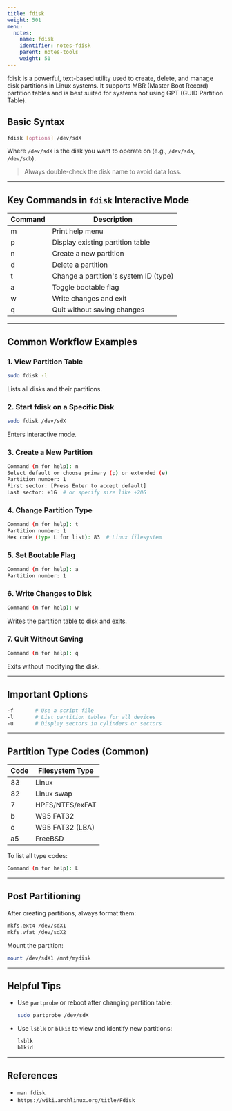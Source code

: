 ```yaml
---
title: fdisk
weight: 501
menu:
  notes:
    name: fdisk
    identifier: notes-fdisk
    parent: notes-tools
    weight: 51
---
```

<div style="display: block; width: 100%; max-width: none;">

fdisk is a powerful, text-based utility used to create, delete, and manage disk partitions in Linux systems. It supports MBR (Master Boot Record) partition tables and is best suited for systems not using GPT (GUID Partition Table).

## Basic Syntax

```bash
fdisk [options] /dev/sdX
```

Where `/dev/sdX` is the disk you want to operate on (e.g., `/dev/sda`, `/dev/sdb`).

> Always double-check the disk name to avoid data loss.

---

## Key Commands in `fdisk` Interactive Mode

| Command | Description |
| --------| ----------- |
| m     | Print help menu |
| p     | Display existing partition table |
| n     | Create a new partition |
| d     | Delete a partition |
| t     | Change a partition's system ID (type) |
| a     | Toggle bootable flag |
| w     | Write changes and exit |
| q     | Quit without saving changes |

---

## Common Workflow Examples

### 1. View Partition Table

```bash
sudo fdisk -l
```

Lists all disks and their partitions.

### 2. Start fdisk on a Specific Disk

```bash
sudo fdisk /dev/sdX
```

Enters interactive mode.

### 3. Create a New Partition

```bash
Command (m for help): n
Select default or choose primary (p) or extended (e)
Partition number: 1
First sector: [Press Enter to accept default]
Last sector: +1G  # or specify size like +20G
```

### 4. Change Partition Type

```bash
Command (m for help): t
Partition number: 1
Hex code (type L for list): 83  # Linux filesystem
```

### 5. Set Bootable Flag

```bash
Command (m for help): a
Partition number: 1
```

### 6. Write Changes to Disk

```bash
Command (m for help): w
```

Writes the partition table to disk and exits.

### 7. Quit Without Saving

```bash
Command (m for help): q
```

Exits without modifying the disk.

---

## Important Options

```bash
-f       # Use a script file
-l       # List partition tables for all devices
-u       # Display sectors in cylinders or sectors
```

---

## Partition Type Codes (Common)

| Code | Filesystem Type       |
|------|------------------------|
| 83   | Linux                  |
| 82   | Linux swap             |
| 7    | HPFS/NTFS/exFAT        |
| b    | W95 FAT32              |
| c    | W95 FAT32 (LBA)        |
| a5   | FreeBSD                |

To list all type codes:

```bash
Command (m for help): L
```

---

## Post Partitioning

After creating partitions, always format them:

```bash
mkfs.ext4 /dev/sdX1
mkfs.vfat /dev/sdX2
```

Mount the partition:

```bash
mount /dev/sdX1 /mnt/mydisk
```

---

## Helpful Tips

- Use `partprobe` or reboot after changing partition table:
  ```bash
  sudo partprobe /dev/sdX
  ```
- Use `lsblk` or `blkid` to view and identify new partitions:
  ```bash
  lsblk
  blkid
  ```

---

## References

- `man fdisk`
- `https://wiki.archlinux.org/title/Fdisk`


</div>
